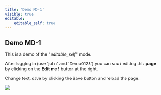 ```yaml
---
title: 'Demo MD-1'
visible: true
editable:
    editable_self: true
---
```


## Demo MD-1

This is a demo of the "<i>editable_self</i>" mode.

After logging in (use 'john' and 'Demo0123') you can *start* editing this **page** by clicking on the <b>Edit me !</b> button at the right.

Change text, save by clicking the Save button and reload the page.

![](http://)